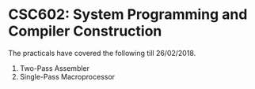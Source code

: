 # CSC602: System Programming and Compiler Construction
The practicals have covered the following till 26/02/2018.
1. Two-Pass Assembler
2. Single-Pass Macroprocessor
